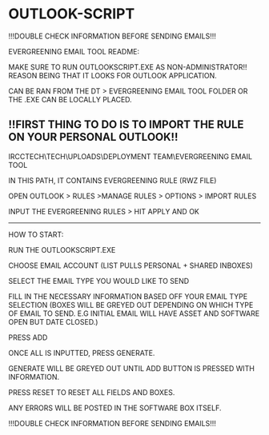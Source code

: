 # OUTLOOK-SCRIPT

!!!DOUBLE CHECK INFORMATION BEFORE SENDING EMAILS!!!

EVERGREENING EMAIL TOOL README:

MAKE SURE TO RUN OUTLOOKSCRIPT.EXE AS NON-ADMINISTRATOR!! REASON BEING THAT IT LOOKS FOR OUTLOOK APPLICATION.


CAN BE RAN FROM THE DT > EVERGREENING EMAIL TOOL FOLDER OR THE .EXE CAN BE LOCALLY PLACED.


!!FIRST THING TO DO  IS TO IMPORT THE RULE ON YOUR PERSONAL OUTLOOK!!
------------------------------------------------------------------------------------

IRCCTECH\TECH\UPLOADS\DEPLOYMENT TEAM\EVERGREENING EMAIL TOOL

IN THIS PATH, IT CONTAINS EVERGREENING RULE (RWZ FILE)


OPEN OUTLOOK > RULES >MANAGE RULES > OPTIONS > IMPORT RULES

INPUT THE EVERGREENING RULES > HIT APPLY AND OK

------------------------------------------------------------------------------------
HOW TO START:

RUN THE OUTLOOKSCRIPT.EXE

CHOOSE EMAIL ACCOUNT (LIST PULLS PERSONAL + SHARED INBOXES)

SELECT THE EMAIL TYPE YOU WOULD LIKE TO SEND

FILL IN THE NECESSARY INFORMATION BASED OFF YOUR EMAIL TYPE SELECTION (BOXES WILL BE GREYED OUT DEPENDING ON WHICH TYPE OF EMAIL TO SEND. E.G INITIAL EMAIL WILL HAVE ASSET AND SOFTWARE OPEN BUT DATE CLOSED.)

PRESS ADD

ONCE ALL IS INPUTTED, PRESS GENERATE.


GENERATE WILL BE GREYED OUT UNTIL ADD BUTTON IS PRESSED WITH INFORMATION.


PRESS RESET TO RESET ALL FIELDS AND BOXES.


ANY ERRORS WILL BE POSTED IN THE SOFTWARE BOX ITSELF. 

!!!DOUBLE CHECK INFORMATION BEFORE SENDING EMAILS!!!
